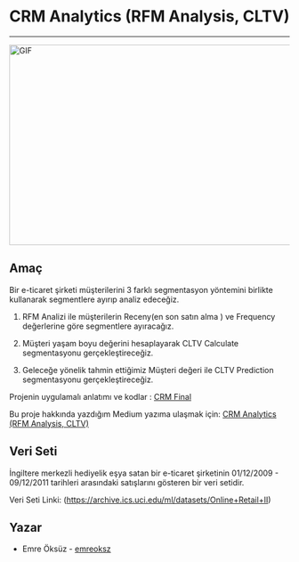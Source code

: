 # CRM Analytics (RFM Analysis, CLTV) #

---

<img align="center" alt="GIF" src="https://cdn-images-1.medium.com/max/1000/1*8kB7crU624Xc4Gksb327mw.png" width="600" height="360" />


## Amaç

Bir e-ticaret şirketi müşterilerini 3 farklı segmentasyon yöntemini birlikte kullanarak segmentlere ayırıp analiz edeceğiz.
1. RFM Analizi ile müşterilerin Receny(en son satın alma ) ve Frequency değerlerine göre segmentlere ayıracağız.
   
2. Müşteri yaşam boyu değerini hesaplayarak CLTV Calculate segmentasyonu gerçekleştireceğiz.
   
3. Geleceğe yönelik tahmin ettiğimiz Müşteri değeri ile CLTV Prediction segmentasyonu gerçekleştireceğiz.

Projenin uygulamalı anlatımı ve kodlar : [CRM Final](https://github.com/emreoksz/myprojects/blob/main/CRM%20(Customer%20Relationship%20Management)/CRM_Final.ipynb) 

Bu proje hakkında yazdığım Medium yazıma ulaşmak için: [CRM Analytics (RFM Analysis, CLTV)](https://emreoksuz.medium.com/crm-analytics-rfm-analysis-cltv-76010f064fcc)

## Veri Seti

İngiltere merkezli hediyelik eşya satan bir e-ticaret şirketinin 01/12/2009 - 09/12/2011 tarihleri arasındaki 
satışlarını gösteren bir veri setidir.

Veri Seti Linki: (https://archive.ics.uci.edu/ml/datasets/Online+Retail+II)



## Yazar

* Emre Öksüz - [emreoksz](https://github.com/emreoksz)

   

